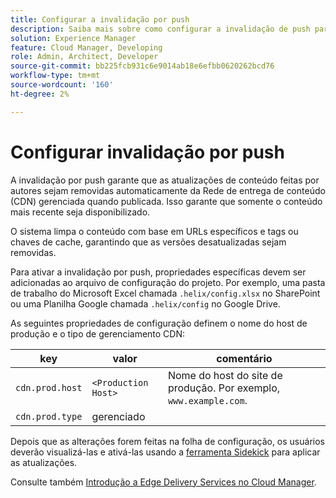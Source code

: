 ```yaml
---
title: Configurar a invalidação por push
description: Saiba mais sobre como configurar a invalidação de push para criar seu próprio CDN de produção.
solution: Experience Manager
feature: Cloud Manager, Developing
role: Admin, Architect, Developer
source-git-commit: bb225fcb931c6e9014ab18e6efbb0620262bcd76
workflow-type: tm+mt
source-wordcount: '160'
ht-degree: 2%

---
```


# Configurar invalidação por push

A invalidação por push garante que as atualizações de conteúdo feitas por autores sejam removidas automaticamente da Rede de entrega de conteúdo (CDN) gerenciada quando publicada. Isso garante que somente o conteúdo mais recente seja disponibilizado.

O sistema limpa o conteúdo com base em URLs específicos e tags ou chaves de cache, garantindo que as versões desatualizadas sejam removidas.

Para ativar a invalidação por push, propriedades específicas devem ser adicionadas ao arquivo de configuração do projeto. Por exemplo, uma pasta de trabalho do Microsoft Excel chamada `.helix/config.xlsx` no SharePoint ou uma Planilha Google chamada `.helix/config` no Google Drive.

As seguintes propriedades de configuração definem o nome do host de produção e o tipo de gerenciamento CDN:

| key | valor | comentário |
| --- | --- | --- |
| `cdn.prod.host` | `<Production Host>` | Nome do host do site de produção. Por exemplo, `www.example.com`. |
| `cdn.prod.type` | gerenciado |   |

Depois que as alterações forem feitas na folha de configuração, os usuários deverão visualizá-las e ativá-las usando a [ferramenta Sidekick](/help/edge/docs/sidekick.md) para aplicar as atualizações.

Consulte também [Introdução a Edge Delivery Services no Cloud Manager](/help/implementing/cloud-manager/edge-delivery/introduction-to-edge-delivery-services.md#ed-todo-list).
